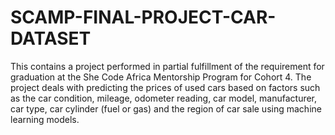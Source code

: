 # SCAMP-FINAL-PROJECT-CAR-DATASET
This contains a project performed in partial fulfillment of the requirement for graduation at the She Code Africa Mentorship Program for Cohort 4. The project deals with predicting the prices of used cars based on factors such as the car condition, mileage, odometer reading, car model, manufacturer, car type, car cylinder (fuel or gas) and the region of car sale using machine learning models.
